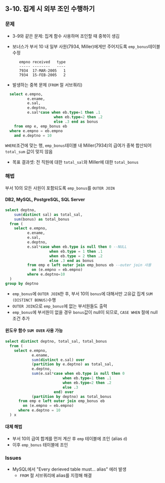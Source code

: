## 3-10. 집계 시 외부 조인 수행하기

### 문제
- 3-9와 같은 문제: 집계 함수 사용하며 조인할 때 중복이 생김
- 보너스가 부서 10 내 일부 사원(7934, Miller)에게만 주어지도록 `emp_bonus`테이블 수정

    ```
       empno received   type
       ----- --------   ----
       7934  17-MAR-2005   1
       7934  15-FEB-2005   2
   ```

- 발생하는 중복 문제 (`FROM` 절 서브쿼리)
```sql
  select e.empno,
          e.ename,
          e.sal,
          e.deptno,
          e.sal*case when eb.type=1 then .1
                      when eb.type=2 then .2
                      else .3 end as bonus
    from emp e, emp_bonus eb
  where e.empno = eb.empno
    and e.deptno = 10
```
 `WHERE`조건에 맞는 행, `emp_bonus`테이블 내 Miller(7934)의 급여가 중복 합산되어 `total_sum` 값이 맞지 않음

- 목표 결과셋: 전 직원에 대한 `total_sal`와 Miller에 대한 `total_bonus`

### 해법
부서 10의 모든 사원이 포함되도록 `emp_bonus`를 `OUTER JOIN` 

#### DB2, MySQL, PostgreSQL, SQL Server
```sql
select deptno,
    sum(distinct sal) as total_sal, 
    sum(bonus) as total_bonus
  from (
    select e.empno,
          e.ename,
          e.sal,
          e.deptno,
          e.sal*case when eb.type is null then 0 --NULL 
                    when eb.type = 1 then .1
                    when eb.type = 2 then .2
                    else .3 end as bonus
          from emp e left outer join emp_bonus eb --outer join 사용
            on (e.empno = eb.empno)
          where e.deptno=10
  )
group by deptno 
```
- `emp_bonus`에 `OUTER JOIN`한 후, 부서 10의 `bonus`에 대해서만 고유값 집계 `SUM (DISTINCT BONUS)`수행
- `OUTER JOIN`으로 `emp_bonus`에 없는 부서원들도 출력
- `emp_bonus`에 부서원이 없을 경우 `bonus`값이 null이 되므로, `CASE WHEN` 절에 null 조건 추가

#### 윈도우 함수 `SUM OVER` 사용 가능
```sql
select distinct deptno, total_sal, total_bonus
  from (
    select e.empno,
            e.ename,
            sum(distinct e.sal) over
            (partition by e.deptno) as total_sal,
            e.deptno,
            sum(e.sal*case when eb.type is null then 0
                          when eb.type=1 then .1
                          when eb.type=2 then .2
                          else .3
                      end) over
            (partition by deptno) as total_bonus
      from emp e left outer join emp_bonus eb
        on (e.empno = eb.empno)
      where e.deptno = 10
  ) x
```

#### 대체 해법  
- 부서 10의 급여 합계를 먼저 계산 후 `emp` 테이블에 조인 (alias `d`)
- 이후 `emp_bonus` 테이블에 조인

### Issues
- MySQL에서 "Every derieved table must... alias" 에러 발생  
    -  `FROM` 절 서브쿼리에 alias를 지정해 해결
